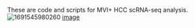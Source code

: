 These are code and scripts for MVI+ HCC scRNA-seq analysis.
![1691545980260](https://github.com/ZhouSunLab-Workshops/MVI_HCC/assets/83796230/5d75d995-f6be-4dac-8156-39eaf119c6d6)
[image](https://github.com/ZhouSunLab-Workshops/MVI_HCC/assets/83796230/ce9891ad-03a1-4100-8b40-df2dbfd5cd0a)

